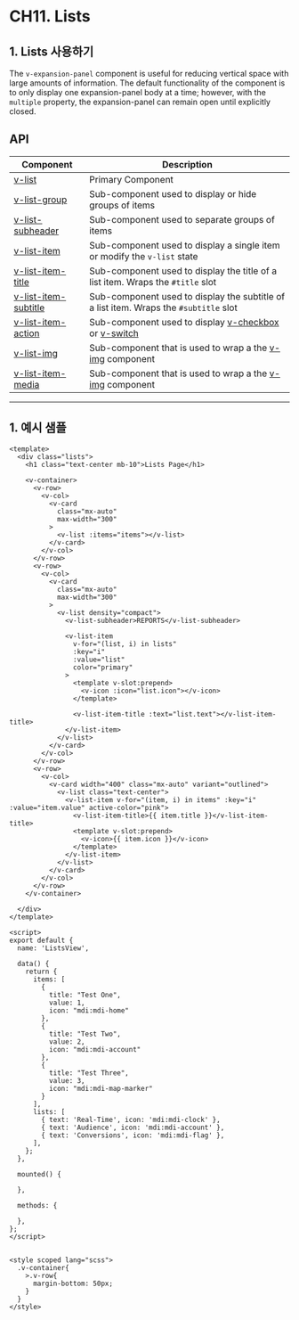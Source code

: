 # CH11. Lists

## &#x20;1. Lists 사용하기

The `v-expansion-panel` component is useful for reducing vertical space with large amounts of information. The default functionality of the component is to only display one expansion-panel body at a time; however, with the `multiple` property, the expansion-panel can remain open until explicitly closed.

## API

| Component                                                                  | Description                                                                                                                                              |
| -------------------------------------------------------------------------- | -------------------------------------------------------------------------------------------------------------------------------------------------------- |
| [v-list](https://vuetifyjs.com/en/api/v-list/)                             | Primary Component                                                                                                                                        |
| [v-list-group](https://vuetifyjs.com/en/api/v-list-group/)                 | Sub-component used to display or hide groups of items                                                                                                    |
| [v-list-subheader](https://vuetifyjs.com/en/api/v-list-subheader/)         | Sub-component used to separate groups of items                                                                                                           |
| [v-list-item](https://vuetifyjs.com/en/api/v-list-item/)                   | Sub-component used to display a single item or modify the `v-list` state                                                                                 |
| [v-list-item-title](https://vuetifyjs.com/en/api/v-list-item-title/)       | Sub-component used to display the title of a list item. Wraps the `#title` slot                                                                          |
| [v-list-item-subtitle](https://vuetifyjs.com/en/api/v-list-item-subtitle/) | Sub-component used to display the subtitle of a list item. Wraps the `#subtitle` slot                                                                    |
| [v-list-item-action](https://vuetifyjs.com/en/api/v-list-item-action/)     | Sub-component used to display [v-checkbox](https://vuetifyjs.com/en/components/checkboxes/) or [v-switch](https://vuetifyjs.com/en/components/switches/) |
| [v-list-img](https://vuetifyjs.com/en/api/v-list-img/)                     | Sub-component that is used to wrap a the [v-img](https://vuetifyjs.com/en/components/images/) component                                                  |
| [v-list-item-media](https://vuetifyjs.com/en/api/v-list-item-media/)       | Sub-component that is used to wrap a the [v-img](https://vuetifyjs.com/en/components/images/) component                                                  |

***

## 1. 예시 샘플

```
<template>
  <div class="lists">
    <h1 class="text-center mb-10">Lists Page</h1>

    <v-container>
      <v-row>
        <v-col>
          <v-card
            class="mx-auto"
            max-width="300"
          >
            <v-list :items="items"></v-list>
          </v-card>
        </v-col>
      </v-row>
      <v-row>
        <v-col>
          <v-card
            class="mx-auto"
            max-width="300"
          >
            <v-list density="compact">
              <v-list-subheader>REPORTS</v-list-subheader>

              <v-list-item
                v-for="(list, i) in lists"
                :key="i"
                :value="list"
                color="primary"
              >
                <template v-slot:prepend>
                  <v-icon :icon="list.icon"></v-icon>
                </template>

                <v-list-item-title :text="list.text"></v-list-item-title>
              </v-list-item>
            </v-list>
          </v-card>
        </v-col>
      </v-row>
      <v-row>
        <v-col>          
          <v-card width="400" class="mx-auto" variant="outlined">
            <v-list class="text-center">
              <v-list-item v-for="(item, i) in items" :key="i" :value="item.value" active-color="pink">
                <v-list-item-title>{{ item.title }}</v-list-item-title>
                <template v-slot:prepend>
                  <v-icon>{{ item.icon }}</v-icon>
                </template>
              </v-list-item>
            </v-list>
          </v-card>
        </v-col> 
      </v-row>
    </v-container>

  </div>
</template>

<script>
export default {
  name: 'ListsView',

  data() {
    return {
      items: [
        {
          title: "Test One",
          value: 1,
          icon: "mdi:mdi-home"
        },
        {
          title: "Test Two",
          value: 2,
          icon: "mdi:mdi-account"
        },
        {
          title: "Test Three",
          value: 3,
          icon: "mdi:mdi-map-marker"
        }
      ],
      lists: [
        { text: 'Real-Time', icon: 'mdi:mdi-clock' },
        { text: 'Audience', icon: 'mdi:mdi-account' },
        { text: 'Conversions', icon: 'mdi:mdi-flag' },
      ],
    };
  },

  mounted() {
    
  },

  methods: {
    
  },
};
</script>


<style scoped lang="scss">
  .v-container{
    >.v-row{
      margin-bottom: 50px;
    }
  }
</style>
```
